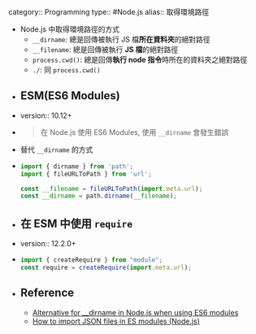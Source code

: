 category:: Programming
type:: #Node.js
alias:: 取得環境路徑

- Node.js 中取得環境路徑的方式
	- `__dirname`: 總是回傳被執行 JS 檔**所在資料夾**的絕對路徑
	- `__filename`: 總是回傳被執行 **JS 檔**的絕對路徑
	- `process.cwd()`: 總是回傳**執行 node 指令**時所在的資料夾之絕對路徑
	- `./`: 同 `process.cwd()`
- ## ESM(ES6 Modules)
- version:: 10.12+
- > 在 Node.js 使用 ES6 Modules, 使用 `__dirname` 會發生錯誤
- 替代 `__dirname` 的方式
- ```javascript
  import { dirname } from 'path';
  import { fileURLToPath } from 'url';
  
  const __filename = fileURLToPath(import.meta.url);
  const __dirname = path.dirname(__filename);
  ```
- ## 在 ESM 中使用 `require`
- version:: 12.2.0+
- ```javascript
  import { createRequire } from "module";
  const require = createRequire(import.meta.url);
  ```
- ## Reference
	- [Alternative for __dirname in Node.js when using ES6 modules](https://stackoverflow.com/questions/46745014/alternative-for-dirname-in-node-js-when-using-es6-modules)
	- [How to import JSON files in ES modules (Node.js)](https://www.stefanjudis.com/snippets/how-to-import-json-files-in-es-modules-node-js/)